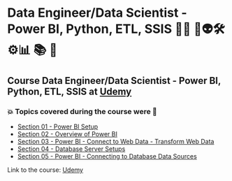 # Data Engineer/Data Scientist - Power BI, Python, ETL, SSIS 👨‍💻 🤖👽🛠️⚙️:bar_chart: :books: :game_die:
## Course Data Engineer/Data Scientist - Power BI, Python, ETL, SSIS at [Udemy](https://www.udemy.com/course/data-engineerdata-scientist-power-bi-python-etlssis/)
### :boom: Topics covered during the course were :rocket:
- [Section 01 - Power BI Setup](https://github.com/romulovieira777/Data_Engineer_Data_Scientist_Power_BI_Python_ETL_SSIS/tree/main/Section_01_Power_BI_Setup)
- [Section 02 - Overview of Power BI](https://github.com/romulovieira777/Data_Engineer_Data_Scientist_Power_BI_Python_ETL_SSIS/tree/main/Section_02_Overview_of_Power_BI)
- [Section 03 - Power BI - Connect to Web Data - Transform Web Data](https://github.com/romulovieira777/Data_Engineer_Data_Scientist_Power_BI_Python_ETL_SSIS/tree/main/Section_03_Power_BI_Connect_to_Web_Data_Transform_Web_Data)
- [Section 04 - Database Server Setups](https://github.com/romulovieira777/Data_Engineer_Data_Scientist_Power_BI_Python_ETL_SSIS/tree/main/Section_04_Database_Server_Setups)
- [Section 05 - Power BI - Connecting to Database Data Sources]()


Link to the course: [Udemy](https://www.udemy.com/course/data-engineerdata-scientist-power-bi-python-etlssis/)
